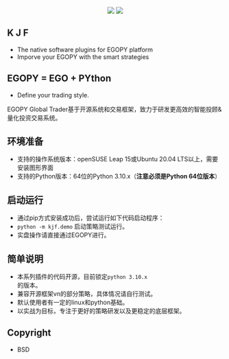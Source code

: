 <p align="center">
    <img src ="https://img.shields.io/badge/platform-linux-yellow.svg"/>
    <img src ="https://img.shields.io/badge/python-3.10-blue.svg" />
</p>

## K J F

* The native software plugins for EGOPY platform
* Imporve your EGOPY with the smart strategies

## EGOPY = EGO + PYthon

* Define your trading style.

<p align="left">
EGOPY Global Trader基于开源系统和交易框架，致力于研发更高效的智能投顾&量化投资交易系统。
</p>


## 环境准备
* 支持的操作系统版本：openSUSE Leap 15或Ubuntu 20.04 LTS以上，需要安装图形界面
* 支持的Python版本：64位的Python 3.10.x（**注意必须是Python 64位版本**）

## 启动运行
* 通过pip方式安装成功后，尝试运行如下代码启动程序：
* <code>python -m kjf.demo</code> 启动策略测试运行。
* 实盘操作请直接通过EGOPY进行。

## 简单说明
* 本系列插件的代码开源，目前锁定<code>python 3.10.x </code>的版本。
* 兼容开源框架vn的部分策略，具体情况请自行测试。
* 默认使用者有一定的linux和python基础。
* 以实战为目标，专注于更好的策略研发以及更稳定的底层框架。

## Copyright
* BSD

